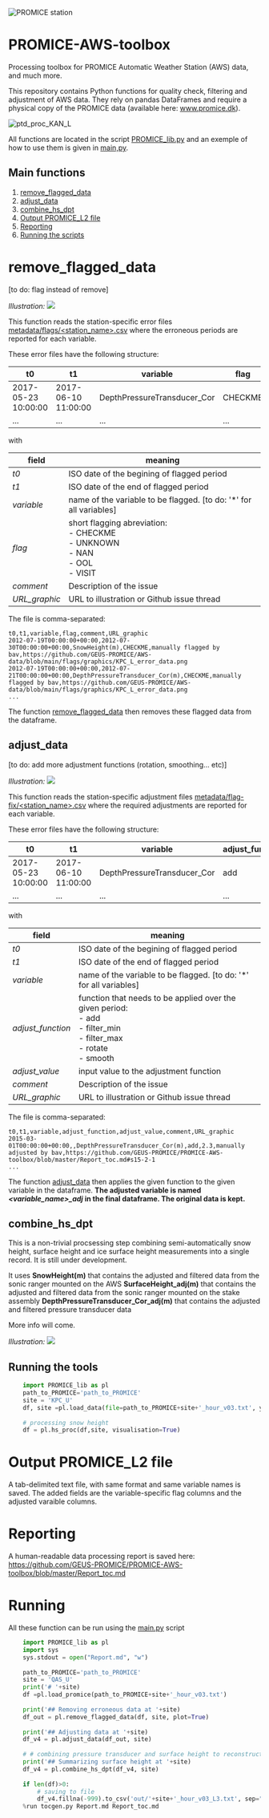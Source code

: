 ![PROMICE station](doc/aws.jpg)

# PROMICE-AWS-toolbox

Processing toolbox for PROMICE Automatic Weather Station (AWS) data, and much more.

This repository contains Python functions for quality check, filtering and adjustment of AWS data. They rely on pandas DataFrames and require a physical copy of the PROMICE data (available here: www.promice.dk).


![ptd_proc_KAN_L](doc/fig1.JPG)

All functions are located in the script [PROMICE_lib.py](PROMICE_lib.py) and an exemple of how to use them is given in [main,py](main.py).

## Main functions

1. [remove_flagged_data](#remove_flagged_data)
2. [adjust_data](#adjust_data)
3. [combine_hs_dpt](#combine_hs_dpt)
4. [Output PROMICE_L2 file](#Output-PROMICE_L2-file)
5. [Reporting](#reporting)
6. [Running the scripts](#running)

# remove_flagged_data

[to do: flag instead of remove]

*Illustration:*
![](https://raw.githubusercontent.com/GEUS-PROMICE/PROMICE-AWS-toolbox/master/figures/TAS_A_DepthPressureTransducer_Corm_data_removed.png)

This function reads the station-specific error files [metadata/flags/\<station_name>.csv](metadata/flags) where the erroneous periods are reported for each variable.

These error files have the following structure:

t0 | t1 |  variable | flag | comment | URL_graphic
-- | -- |  -- | -- | -- | -- 
2017-05-23 10:00:00 | 2017-06-10 11:00:00 | DepthPressureTransducer_Cor | CHECKME | manually flagged by bav | https://github.com/GEUS-PROMICE/AWS-data/blob/main/flags/graphics/KPC_L_error_data.png
... | ... |  ... | ... | ... | ...

with

field | meaning
-- | --
*t0* |  ISO date of the begining of flagged period
*t1*| ISO date of the end of flagged period
*variable*|name of the variable to be flagged. [to do: '*' for all variables]
*flag*| short flagging abreviation: <br> - CHECKME<br> - UNKNOWN <br> - NAN <br> - OOL <br> - VISIT
*comment* | Description of the issue
*URL_graphic* | URL to illustration or Github issue thread

The file is comma-separated:
```
t0,t1,variable,flag,comment,URL_graphic
2012-07-19T00:00:00+00:00,2012-07-30T00:00:00+00:00,SnowHeight(m),CHECKME,manually flagged by bav,https://github.com/GEUS-PROMICE/AWS-data/blob/main/flags/graphics/KPC_L_error_data.png
2012-07-19T00:00:00+00:00,2012-07-21T00:00:00+00:00,DepthPressureTransducer_Cor(m),CHECKME,manually flagged by bav,https://github.com/GEUS-PROMICE/AWS-data/blob/main/flags/graphics/KPC_L_error_data.png
...
```

The function [remove_flagged_data](https://github.com/GEUS-PROMICE/PROMICE-AWS-toolbox/blob/c2e86f679a5376b391e2d9b0c524455242a6d72a/PROMICE_lib.py#L82) then removes these flagged data from the dataframe.

## adjust_data
[to do: add more adjustment functions (rotation, smoothing... etc)]

*Illustration:*
![](https://raw.githubusercontent.com/GEUS-PROMICE/PROMICE-AWS-toolbox/master/figures/UPE_L_adj_DepthPressureTransducer_Cor(m).jpeg)

This function reads the station-specific adjustment files [metadata/flag-fix/\<station_name>.csv](metadata/flag-fix) where the required adjustments are reported for each variable.


These error files have the following structure:

t0 | t1 |  variable | adjust_function | adjust_value|comment|URL_graphic
-- | -- |  -- | -- | -- | -- | -- 
2017-05-23 10:00:00 | 2017-06-10 11:00:00 | DepthPressureTransducer_Cor | add | -2 |manually adjusted by bav | https://raw.githubusercontent.com/GEUS-PROMICE/PROMICE-AWS-toolbox/master/figures/UPE_L_adj_DepthPressureTransducer_Cor(m).jpeg
... | ... |  ... | ... | ... | ... | ...

with

field | meaning
-- | --
*t0* |  ISO date of the begining of flagged period
*t1*| ISO date of the end of flagged period
*variable*|name of the variable to be flagged. [to do: '*' for all variables]
*adjust_function*| function that needs to be applied over the given period: <br> - add<br> - filter_min <br> - filter_max <br> - rotate <br> - smooth
*adjust_value* | input value to the adjustment function
*comment* | Description of the issue
*URL_graphic* | URL to illustration or Github issue thread

The file is comma-separated:
```
t0,t1,variable,adjust_function,adjust_value,comment,URL_graphic
2015-03-01T00:00:00+00:00,,DepthPressureTransducer_Cor(m),add,2.3,manually adjusted by bav,https://github.com/GEUS-PROMICE/PROMICE-AWS-toolbox/blob/master/Report_toc.md#s15-2-1
...
```

The function [adjust_data](https://github.com/GEUS-PROMICE/PROMICE-AWS-toolbox/blob/c2e86f679a5376b391e2d9b0c524455242a6d72a/PROMICE_lib.py#L154) then applies the given function to the given variable in the dataframe. **The adjusted variable is named *\<variable_name>_adj* in the final dataframe. The original data is kept.**

## combine_hs_dpt

This is a non-trivial procsessing step combining semi-automatically snow height, surface height and ice surface height measurements into a single record. It is still under development.

It uses 
**SnowHeight(m)** that contains the adjusted and filtered data from the sonic ranger mounted on the AWS
**SurfaceHeight_adj(m)** that contains the adjusted and filtered data from the sonic ranger mounted on the stake assembly
**DepthPressureTransducer_Cor_adj(m)** that contains the adjusted and filtered pressure transducer data

More info will come.

*Illustration:*
![](https://raw.githubusercontent.com/GEUS-PROMICE/PROMICE-AWS-toolbox/master/figures/QAS_U_surface_height.png)



## Running the tools

```python
    import PROMICE_lib as pl
    path_to_PROMICE='path_to_PROMICE'
    site = 'KPC_U'
    df, site =pl.load_data(file=path_to_PROMICE+site+'_hour_v03.txt', year='all')
      
    # processing snow height
    df = pl.hs_proc(df,site, visualisation=True)
```
# Output PROMICE_L2 file

A tab-delimited text file, with same format and same variable names is saved.
The added fields are the variable-specific flag columns and the adjusted varaible columns.

# Reporting

A human-readable data processing report is saved here:
https://github.com/GEUS-PROMICE/PROMICE-AWS-toolbox/blob/master/Report_toc.md


# Running

All these function can be run using the [main.py](main.py) script

```python
    import PROMICE_lib as pl
    import sys
    sys.stdout = open("Report.md", "w")
    
    path_to_PROMICE='path_to_PROMICE'
    site = 'QAS_U'
    print('# '+site)
    df =pl.load_promice(path_to_PROMICE+site+'_hour_v03.txt')
    
    print('## Removing erroneous data at '+site)
    df_out = pl.remove_flagged_data(df, site, plot=True)
    
    print('## Adjusting data at '+site)
    df_v4 = pl.adjust_data(df_out, site)
               
    # # combining pressure transducer and surface height to reconstruct the surface heigh
    print('## Summarizing surface height at '+site)
    df_v4 = pl.combine_hs_dpt(df_v4, site)
     
    if len(df)>0:
        # saving to file
        df_v4.fillna(-999).to_csv('out/'+site+'_hour_v03_L3.txt', sep="\t")   
    %run tocgen.py Report.md Report_toc.md
```






